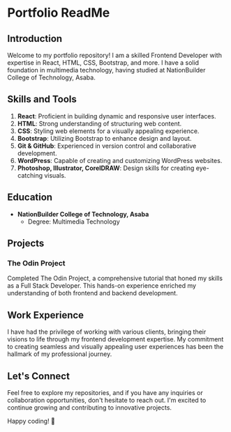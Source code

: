 # Portfolio ReadMe

## Introduction

Welcome to my portfolio repository! I am a skilled Frontend Developer with expertise in React, HTML, CSS, Bootstrap, and more. I have a solid foundation in multimedia technology, having studied at NationBuilder College of Technology, Asaba.

## Skills and Tools

1. **React**: Proficient in building dynamic and responsive user interfaces.
2. **HTML**: Strong understanding of structuring web content.
3. **CSS**: Styling web elements for a visually appealing experience.
4. **Bootstrap**: Utilizing Bootstrap to enhance design and layout.
5. **Git & GitHub**: Experienced in version control and collaborative development.
6. **WordPress**: Capable of creating and customizing WordPress websites.
7. **Photoshop, Illustrator, CorelDRAW**: Design skills for creating eye-catching visuals.

## Education

- **NationBuilder College of Technology, Asaba**
  - Degree: Multimedia Technology

## Projects

### The Odin Project

Completed The Odin Project, a comprehensive tutorial that honed my skills as a Full Stack Developer. This hands-on experience enriched my understanding of both frontend and backend development.

## Work Experience

I have had the privilege of working with various clients, bringing their visions to life through my frontend development expertise. My commitment to creating seamless and visually appealing user experiences has been the hallmark of my professional journey.

## Let's Connect

Feel free to explore my repositories, and if you have any inquiries or collaboration opportunities, don't hesitate to reach out. I'm excited to continue growing and contributing to innovative projects.

Happy coding! 🚀